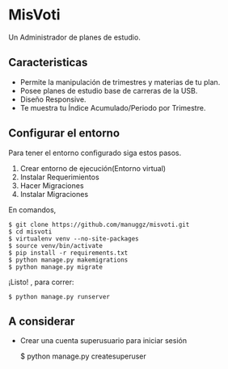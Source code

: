 # MisVoti

Un Administrador de planes de estudio.

## Caracteristicas

- Permite la manipulación de trimestres y materias de tu plan.
- Posee planes de estudio base de carreras de la USB.
- Diseño Responsive.
- Te muestra tu Índice Acumulado/Periodo por Trimestre.

## Configurar el entorno

Para tener el entorno configurado siga estos pasos.
1. Crear entorno de ejecución(Entorno virtual)
2. Instalar Requerimientos
3. Hacer Migraciones
4. Instalar Migraciones

En comandos,

    $ git clone https://github.com/manuggz/misvoti.git
    $ cd misvoti
    $ virtualenv venv --no-site-packages
    $ source venv/bin/activate
    $ pip install -r requirements.txt
    $ python manage.py makemigrations
    $ python manage.py migrate

¡Listo! , para correr:

    $ python manage.py runserver

## A considerar

- Crear una cuenta superusuario para iniciar sesión


    $ python manage.py createsuperuser

